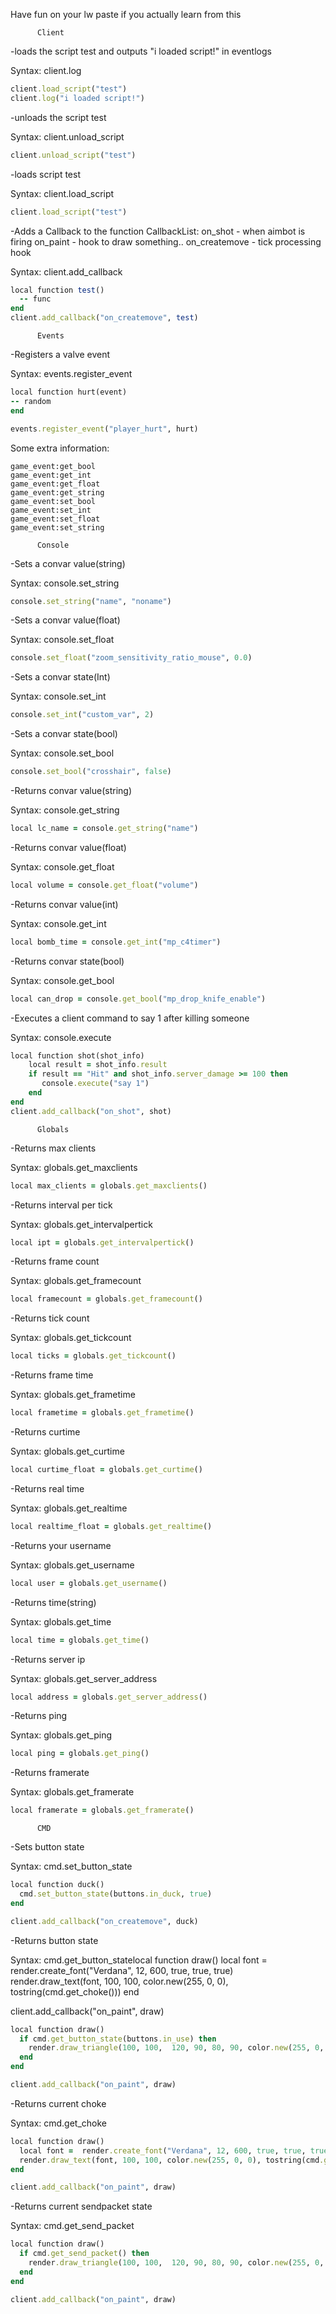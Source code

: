Have fun on your lw paste if you actually learn from this



          Client

-loads the script test and outputs "i loaded script!" in eventlogs

Syntax: client.log

```ruby
client.load_script("test")
client.log("i loaded script!")
```

-unloads the script test

Syntax: client.unload_script

```ruby
client.unload_script("test")
```

-loads script test

Syntax: client.load_script

```ruby
client.load_script("test")
```

-Adds a Callback to the function
CallbackList:
on_shot - when aimbot is firing
on_paint - hook to draw something..
on_createmove - tick processing hook

Syntax: client.add_callback

```ruby
local function test()
  -- func
end
client.add_callback("on_createmove", test)
```


          Events

-Registers a valve event

Syntax: events.register_event

```ruby
local function hurt(event)
-- random
end

events.register_event("player_hurt", hurt)
```
Some extra information:
```
game_event:get_bool
game_event:get_int
game_event:get_float
game_event:get_string
game_event:set_bool
game_event:set_int
game_event:set_float
game_event:set_string
```


          Console

-Sets a convar value(string)

Syntax: console.set_string
```ruby
console.set_string("name", "noname")
```
-Sets a convar value(float)

Syntax: console.set_float
```ruby
console.set_float("zoom_sensitivity_ratio_mouse", 0.0)
```
-Sets a convar state(Int)

Syntax: console.set_int
```ruby
console.set_int("custom_var", 2)
```
-Sets a convar state(bool)

Syntax: console.set_bool
```ruby
console.set_bool("crosshair", false)
```
-Returns convar value(string)

Syntax: console.get_string
```ruby
local lc_name = console.get_string("name")
```
-Returns convar value(float)

Syntax: console.get_float
```ruby
local volume = console.get_float("volume")
```
-Returns convar value(int)

Syntax: console.get_int
```ruby
local bomb_time = console.get_int("mp_c4timer")
```
-Returns convar state(bool)

Syntax: console.get_bool
```ruby
local can_drop = console.get_bool("mp_drop_knife_enable")
```

-Executes a client command to say 1 after killing someone

Syntax: console.execute
```ruby
local function shot(shot_info)
    local result = shot_info.result
    if result == "Hit" and shot_info.server_damage >= 100 then
       console.execute("say 1")
    end
end
client.add_callback("on_shot", shot)
```


          Globals

-Returns max clients

Syntax: globals.get_maxclients
```ruby
local max_clients = globals.get_maxclients()
```
-Returns interval per tick

Syntax: globals.get_intervalpertick
```ruby
local ipt = globals.get_intervalpertick()
```
-Returns frame count

Syntax: globals.get_framecount
```ruby
local framecount = globals.get_framecount()
```
-Returns tick count

Syntax: globals.get_tickcount
```ruby
local ticks = globals.get_tickcount()
```
-Returns frame time

Syntax: globals.get_frametime
```ruby
local frametime = globals.get_frametime()
```
-Returns curtime

Syntax: globals.get_curtime
```ruby
local curtime_float = globals.get_curtime()
```
-Returns real time

Syntax: globals.get_realtime
```ruby
local realtime_float = globals.get_realtime()
```
-Returns your username

Syntax: globals.get_username
```ruby
local user = globals.get_username()
```
-Returns time(string)

Syntax: globals.get_time
```ruby
local time = globals.get_time()
```
-Returns server ip

Syntax: globals.get_server_address
```ruby
local address = globals.get_server_address()
```
-Returns ping

Syntax: globals.get_ping
```ruby
local ping = globals.get_ping()
```
-Returns framerate

Syntax: globals.get_framerate
```ruby
local framerate = globals.get_framerate()
```


          CMD

-Sets button state

Syntax: cmd.set_button_state
```ruby
local function duck()
  cmd.set_button_state(buttons.in_duck, true)
end

client.add_callback("on_createmove", duck)
```
-Returns button state

Syntax: cmd.get_button_statelocal function draw()
  local font =  render.create_font("Verdana", 12, 600, true, true, true)
  render.draw_text(font, 100, 100, color.new(255, 0, 0), tostring(cmd.get_choke()))
end

client.add_callback("on_paint", draw)
```ruby
local function draw()
  if cmd.get_button_state(buttons.in_use) then
    render.draw_triangle(100, 100,  120, 90, 80, 90, color.new(255, 0, 0))
  end
end

client.add_callback("on_paint", draw)
```
-Returns current choke

Syntax: cmd.get_choke
```ruby
local function draw()
  local font =  render.create_font("Verdana", 12, 600, true, true, true)
  render.draw_text(font, 100, 100, color.new(255, 0, 0), tostring(cmd.get_choke()))
end

client.add_callback("on_paint", draw)
```
-Returns current sendpacket state

Syntax: cmd.get_send_packet
```ruby
local function draw()
  if cmd.get_send_packet() then
    render.draw_triangle(100, 100,  120, 90, 80, 90, color.new(255, 0, 0))
  end
end

client.add_callback("on_paint", draw)
```
